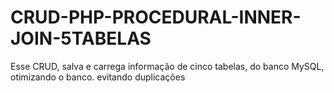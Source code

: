 # CRUD-PHP-PROCEDURAL-INNER-JOIN-5TABELAS
Esse CRUD, salva e carrega informação de cinco tabelas, do banco MySQL, otimizando o banco. evitando duplicações 
